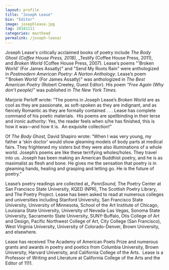 ```yaml
---
layout: profile
title: "Joseph Lease"
bio: "Editor"
image: josephlease.jpg
tag: 20181111
categories: masthead
permalink: /joseph-lease/
---
```


Joseph Lease's critically acclaimed books of poetry include _The Body Ghost (Coffee House Press, 2018),_ _Testify (Coffee House Press, 2011), and _Broken World_ (Coffee House Press, 2007). Lease’s poems "'Broken World' (For James Assatly)" and "Send My Roots Rain" were anthologized in _Postmodern American Poetry: A Norton Anthology_. Lease’s poem "'Broken World' (For James Assatly)" was anthologized in _The Best American Poetry_ (Robert Creeley, Guest Editor). His poem _“Free Again (Why don’t people)”_ was published in _The New York Times_.

Marjorie Perloff wrote: “The poems in Joseph Lease’s _Broken World_ are as cool as they are passionate, as soft-spoken as they are indignant, and as fiercely Romantic as they are formally contained . . . Lease has complete command of his poetic materials.  His poems are spellbinding in their terse and ironic authority: Yes, the reader feels when s/he has finished, this is how it was—and how it is.  An exquisite collection!” 

Of _The Body Ghost,_ David Shapiro wrote: “When I was very young, my father a ‘skin doctor’ would show gleaming models of body parts at medical fairs. They frightened my sisters but they were also illuminations of a whole world. Joseph’s poems are like these terrifying wholes/holes. They travel into us. Joseph has been making an American Buddhist poetry, and he is as maximalist as flesh and bone. He gives me the sensation that poetry is in gleaming hands, healing and grasping and letting go. He is the future of poetry.”

Lease’s poetry readings are collected at_ _PennSound,_ The Poetry Center at San Francisco State University, KQED (NPR), The Scottish Poetry Library, and The Poetry Project. Lease has been asked to read at numerous colleges and universities including Stanford University, San Francisco State University, University of Minnesota, School of the Art Institute of Chicago, Louisiana State University, University of Nevada-Las Vegas, Sonoma State University, Sacramento State University, SUNY-Buffalo, Otis College of Art and Design, Pacific Northwest College of Art, City College (San Francisco), West Virginia University, University of Colorado-Denver, Brown University, and elsewhere.

Lease has received The Academy of American Poets Prize and numerous grants and awards in poetry and poetics from Columbia University, Brown University, Harvard University, and California College of the Arts.  Lease is a Professor of Writing and Literature at California College of the Arts and the Editor of 1111.
